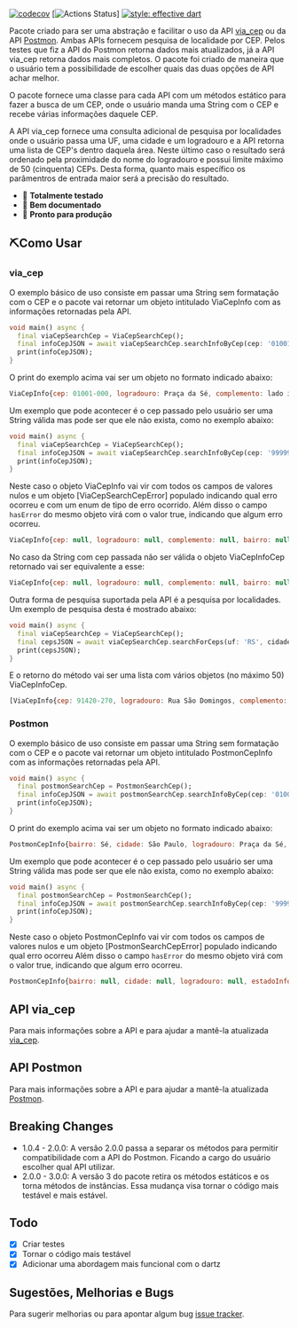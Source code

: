[![codecov](https://codecov.io/gh/rodrigobastosv/search_cep/branch/master/graph/badge.svg)](https://codecov.io/gh/rodrigobastosv/search_cep)
[![Actions Status](https://github.com/rodrigobastosv/search_cep/workflows/build/badge.svg)]
[![style: effective dart](https://img.shields.io/badge/style-effective_dart-40c4ff.svg)](https://github.com/tenhobi/effective_dart)

Pacote criado para ser uma abstração e facilitar o uso da API [via_cep][viacep] ou da API [Postmon][postmon].  Ambas APIs fornecem pesquisa de localidade por CEP. Pelos testes que fiz a API do Postmon retorna dados mais atualizados,
já a API via_cep retorna dados mais completos. O pacote foi criado de maneira que o usuário tem a possibilidade de escolher
quais das duas opções de API achar melhor.

O pacote fornece uma classe para cada API com um métodos estático para fazer a busca de um CEP, onde o usuário manda uma String com o CEP e recebe várias informações daquele CEP.

A API via_cep fornece uma consulta adicional de pesquisa por localidades
onde  o usuário passa uma UF, uma cidade e um logradouro e a API retorna uma lista de CEP's dentro daquela área. Neste último caso
o resultado será ordenado pela proximidade do nome do logradouro e possui limite máximo de 50 (cinquenta) CEPs.
Desta forma, quanto mais específico os parâmentros de entrada maior será a precisão do resultado.

- 💪 **Totalmente testado**
- 📝 **Bem documentado**
- 💼 **Pronto para produção**

## ⛏️Como Usar

### via_cep
O exemplo básico de uso consiste em passar uma String sem formatação com o CEP e o pacote vai retornar um objeto
intitulado ViaCepInfo com as informações retornadas pela API.

```dart
void main() async {
  final viaCepSearchCep = ViaCepSearchCep();
  final infoCepJSON = await viaCepSearchCep.searchInfoByCep(cep: '01001000');
  print(infoCepJSON);
}
```

O print do exemplo acima vai ser um objeto no formato indicado abaixo:

```javascript
ViaCepInfo{cep: 01001-000, logradouro: Praça da Sé, complemento: lado ímpar, bairro: Sé, localidade: São Paulo, uf: SP, unidade: , ibge: 3550308, gia: 1004 hasError: false}
```

Um exemplo que pode acontecer é o cep passado pelo usuário ser uma String válida mas pode ser que ele não exista, como
no exemplo abaixo:

```dart
void main() async {
  final viaCepSearchCep = ViaCepSearchCep();
  final infoCepJSON = await viaCepSearchCep.searchInfoByCep(cep: '99999999');
  print(infoCepJSON);
}
```

Neste caso o objeto ViaCepInfo vai vir com todos os campos de valores nulos e um objeto [ViaCepSearchCepError] populado
indicando qual erro ocorreu e com um enum de tipo de erro ocorrido. Além disso o campo `hasError` do mesmo objeto virá com o
valor true, indicando que algum erro ocorreu.

```javascript
ViaCepInfo{cep: null, logradouro: null, complemento: null, bairro: null, localidade: null, uf: null, unidade: null, ibge: null, gia: null, SearchCepError{errorMessage: CEP com formato válido, porém inexistente na base de dados, errorType: ErrorType.nonExistentCep} , hasError: true}
```

No caso da String com cep passada não ser válida o objeto ViaCepInfoCep retornado vai ser equivalente a esse:

```javascript
ViaCepInfo{cep: null, logradouro: null, complemento: null, bairro: null, localidade: null, uf: null, unidade: null, ibge: null, gia: null, SearchCepError{errorMessage: CEP com formato inválido, errorType: ErrorType.nonExistentCep} , hasError: true}
```

Outra forma de pesquisa suportada pela API é a pesquisa por localidades. Um exemplo de pesquisa desta é mostrado abaixo:

```dart
void main() async {
  final viaCepSearchCep = ViaCepSearchCep();
  final cepsJSON = await viaCepSearchCep.searchForCeps(uf: 'RS', cidade: 'Porto Alegre', logradouro: 'Domingos', returnType: ReturnType.json);
  print(cepsJSON);
}
```

E o retorno do método vai ser uma lista com vários objetos (no máximo 50) ViaCepInfoCep.

```javascript
[ViaCepInfo{cep: 91420-270, logradouro: Rua São Domingos, complemento: , bairro: Bom Jesus, localidade: Porto Alegre, uf: RS, unidade: , ibge: 4314902, gia: , errorMessage: null, error: false}, CepInfo{cep: 91040-000, logradouro: Rua Domingos Rubbo, complemento: , bairro: Cristo Redentor, localidade: Porto Alegre, uf: RS, unidade: , ibge: 4314902, gia: , errorMessage: null, error: false}, CepInfo{cep: 91040-320, logradouro: Rua Domingos Martins, complemento: , bairro: Cristo Redentor, localidade: Porto Alegre, uf: RS, unidade: , ibge: 4314902, gia: , errorMessage: null, error: false}, CepInfo{cep: 91910-450, logradouro: Rua Domingos da Silva, complemento: , bairro: Camaquã, localidade: Porto Alegre, uf: RS, unidade: , ibge: 4314902, gia: , errorMessage: null, error: false}, CepInfo{cep: 91120-090, logradouro: Rua Domingos de Abreu, complemento: , bairro: Sarandi, localidade: Porto Alegre, uf: RS, unidade: , ibge: 4314902, gia: , errorMessage: null, error: false}, CepInfo{cep: 91360-040, logradouro: Rua Domingos Seguézio, complemento: , bairro: Vila Ipiranga, localidade: Porto Alegre, uf: RS, unidade: , ibge: 4314902, gia: , errorMessage: null, error: false}, CepInfo{cep: 91790-072, logradouro: Rua Domingos José Poli, complemento: , bairro: Restinga, localidade: Porto Alegre, uf: RS, unidade: , ibge: 4314902, gia: , errorMessage: null, error: false}, CepInfo{cep: 91160-080, logradouro: Rua Luiz Domingos Ramos, complemento: , bairro: Santa Rosa de Lima, localidade: Porto Alegre, uf: RS, unidade: , ibge: 4314902, gia: , errorMessage: null, error: false}, CepInfo{cep: 90650-090, logradouro: Rua Domingos Crescêncio, complemento: , bairro: Santana, localidade: Porto Alegre, uf: RS, unidade: , ibge: 4314902, gia: , errorMessage: null, error: false}, CepInfo{cep: 91910-420, logradouro: Rua José Domingos Varella, complemento: , bairro: Cavalhada, localidade: Porto Alegre, uf: RS, unidade: , ibge: 4314902, gia: , errorMessage: null, error: false}, CepInfo{cep: 91790-101, logradouro: Rua Domingos Manoel Mincarone, complemento: , bairro: Restinga, localidade: Porto Alegre, uf: RS, unidade: , ibge: 4314902, gia: , errorMessage: null, error: false}, CepInfo{cep: 91120-480, logradouro: Rua Domingos Antônio Santoro, complemento: , bairro: Sarandi, localidade: Porto Alegre, uf: RS, unidade: , ibge: 4314902, gia: , errorMessage: null, error: false}, CepInfo{cep: 91261-304, logradouro: Rua Domingos Mullet Rodrigues, complemento: , bairro: Mário Quintana, localidade: Porto Alegre, uf: RS, unidade: , ibge: 4314902, gia: , errorMessage: null, error: false}, CepInfo{cep: 90420-200, logradouro: Rua Domingos José de Almeida, complemento: , bairro: Rio Branco, localidade: Porto Alegre, uf: RS, unidade: , ibge: 4314902, gia: , errorMessage: null, error: false}, CepInfo{cep: 91540-650, logradouro: Acesso Olavo Domingos de Oliveira, complemento: , bairro: Jardim Carvalho, localidade: Porto Alegre, uf: RS, unidade: , ibge: 4314902, gia: , errorMessage: null, error: false}, CepInfo{cep: 91740-650, logradouro: Praça Domingos Fernandes de Souza, complemento: , bairro: Cavalhada, localidade: Porto Alegre, uf: RS, unidade: , ibge: 4314902, gia: , errorMessage: null, error: false}]
```

### Postmon

O exemplo básico de uso consiste em passar uma String sem formatação com o CEP e o pacote vai retornar um objeto
intitulado PostmonCepInfo com as informações retornadas pela API.

```dart
void main() async {
  final postmonSearchCep = PostmonSearchCep();
  final infoCepJSON = await postmonSearchCep.searchInfoByCep(cep: '01001000');
  print(infoCepJSON);
}
```

O print do exemplo acima vai ser um objeto no formato indicado abaixo:

```javascript
PostmonCepInfo{bairro: Sé, cidade: São Paulo, logradouro: Praça da Sé, estadoInfo: EstadoInfo{areaKm2: 248.221,996, codigoIbge: 35, nome: São Paulo}, cep: 01001000, cidadeInfo: CidadeInfo{areaKm2: 1521,11, codigoIbge: 3550308}, estado: SP, hasError: false, postmonSearchCepError: null}

```

Um exemplo que pode acontecer é o cep passado pelo usuário ser uma String válida mas pode ser que ele não exista, como
no exemplo abaixo:

```dart
void main() async {
  final postmonSearchCep = PostmonSearchCep();
  final infoCepJSON = await postmonSearchCep.searchInfoByCep(cep: '99999999');
  print(infoCepJSON);
}
```

Neste caso o objeto PostmonCepInfo vai vir com todos os campos de valores nulos e um objeto [PostmonSearchCepError] populado
indicando qual erro ocorreu Além disso o campo `hasError` do mesmo objeto virá com o  valor true, indicando que algum erro ocorreu.

```javascript
PostmonCepInfo{bairro: null, cidade: null, logradouro: null, estadoInfo: null, cep: null, cidadeInfo: null, estado: null, hasError: true, postmonSearchCepError: SearchCepError{errorMessage: CEP não encontrado}}

```


## API via_cep

Para mais informações sobre a API e para ajudar a mantê-la atualizada [via_cep][viacep].

## API Postmon

Para mais informações sobre a API e para ajudar a mantê-la atualizada [Postmon][postmon].

## Breaking Changes
- 1.0.4 - 2.0.0: A versão 2.0.0 passa a separar os métodos para permitir compatibilidade com a API do Postmon. Ficando a cargo do usuário escolher qual API utilizar.
- 2.0.0 - 3.0.0: A versão 3 do pacote retira os métodos estáticos e os torna métodos de instâncias. Essa mudança visa tornar o código mais testável e mais estável.

## Todo
 - [x] Criar testes
 - [x] Tornar o código mais testável
 - [x] Adicionar uma abordagem mais funcional com o dartz

## Sugestões, Melhorias e Bugs

Para sugerir melhorias ou para apontar algum bug [issue tracker][tracker].

[tracker]: https://github.com/rodrigobastosv/search_cep/issues
[viacep]: https://www.viacep.com.br
[postmon]: https://postmon.com.br/